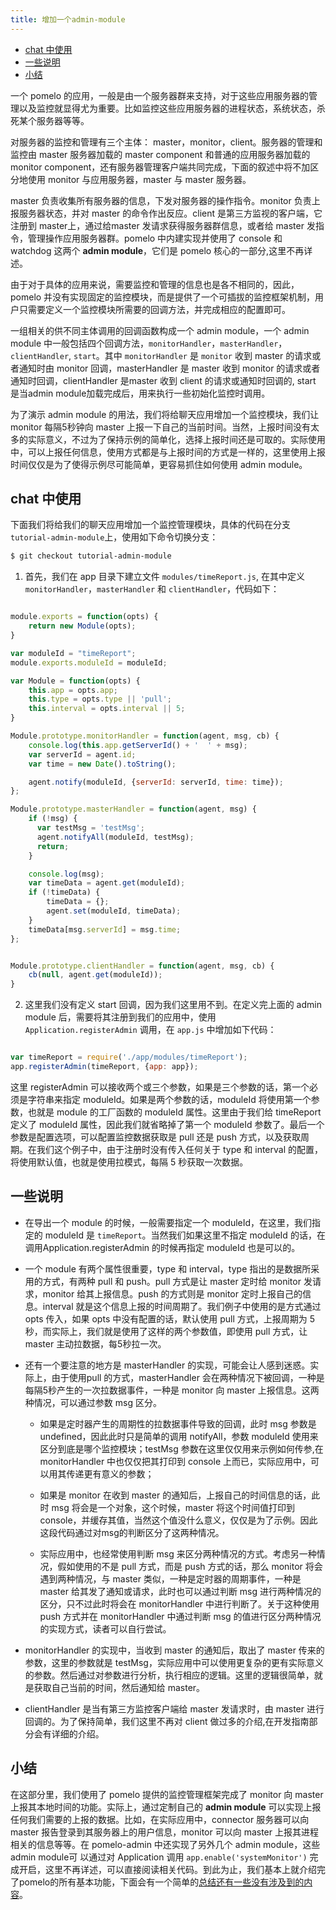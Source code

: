 ```yaml
---
title: 增加一个admin-module
---
```


<!-- TOC -->

- [chat 中使用](#chat-中使用)
- [一些说明](#一些说明)
- [小结](#小结)

<!-- /TOC -->

一个 pomelo 的应用，一般是由一个服务器群来支持，对于这些应用服务器的管理以及监控就显得尤为重要。比如监控这些应用服务器的进程状态，系统状态，杀死某个服务器等等。

对服务器的监控和管理有三个主体： master，monitor，client。服务器的管理和监控由 master 服务器加载的 master component 和普通的应用服务器加载的 monitor component，还有服务器管理客户端共同完成，下面的叙述中将不加区分地使用 monitor 与应用服务器，master 与 master 服务器。

master 负责收集所有服务器的信息，下发对服务器的操作指令。monitor 负责上报服务器状态，并对 master 的命令作出反应。client 是第三方监视的客户端，它注册到 master上，通过给master 发请求获得服务器群信息，或者给 master 发指令，管理操作应用服务器群。pomelo 中内建实现并使用了 console 和 watchdog 这两个 **admin module**，它们是 pomelo 核心的一部分,这里不再详述。

由于对于具体的应用来说，需要监控和管理的信息也是各不相同的，因此，pomelo 并没有实现固定的监控模块，而是提供了一个可插拔的监控框架机制，用户只需要定义一个监控模块所需要的回调方法，并完成相应的配置即可。

一组相关的供不同主体调用的回调函数构成一个 admin module，一个 admin module 中一般包括四个回调方法，`monitorHandler`，`masterHandler`，`clientHandler`, `start`。其中 `monitorHandler` 是 `monitor` 收到 master 的请求或者通知时由 monitor 回调，masterHandler 是 master 收到 monitor 的请求或者通知时回调，clientHandler 是master 收到 client 的请求或通知时回调的, start 是当admin module加载完成后，用来执行一些初始化监控时调用。

为了演示 admin module 的用法，我们将给聊天应用增加一个监控模块，我们让 monitor 每隔5秒钟向 master 上报一下自己的当前时间。当然，上报时间没有太多的实际意义，不过为了保持示例的简单化，选择上报时间还是可取的。实际使用中，可以上报任何信息，使用方式都是与上报时间的方式是一样的，这里使用上报时间仅仅是为了使得示例尽可能简单，更容易抓住如何使用 admin module。

## chat 中使用

下面我们将给我们的聊天应用增加一个监控管理模块，具体的代码在分支 `tutorial-admin-module`上，使用如下命令切换分支：

```bash
$ git checkout tutorial-admin-module
```

1. 首先，我们在 app 目录下建立文件 `modules/timeReport.js`, 在其中定义`monitorHandler`，`masterHandler` 和 `clientHandler`，代码如下：

```js

module.exports = function(opts) {
    return new Module(opts);
}

var moduleId = "timeReport";
module.exports.moduleId = moduleId;

var Module = function(opts) {
    this.app = opts.app;
    this.type = opts.type || 'pull';
    this.interval = opts.interval || 5;
}

Module.prototype.monitorHandler = function(agent, msg, cb) {
    console.log(this.app.getServerId() + '  ' + msg);
    var serverId = agent.id;
    var time = new Date().toString();

    agent.notify(moduleId, {serverId: serverId, time: time});
};

Module.prototype.masterHandler = function(agent, msg) {
    if (!msg) {
      var testMsg = 'testMsg';
      agent.notifyAll(moduleId, testMsg);
      return;
    }

    console.log(msg);
    var timeData = agent.get(moduleId);
    if (!timeData) {
        timeData = {};
        agent.set(moduleId, timeData);
    }
    timeData[msg.serverId] = msg.time;
};


Module.prototype.clientHandler = function(agent, msg, cb) {
    cb(null, agent.get(moduleId));
}

```

2.  这里我们没有定义 start 回调，因为我们这里用不到。在定义完上面的 admin module 后，需要将其注册到我们的应用中，使用 `Application.registerAdmin` 调用，在 `app.js` 中增加如下代码：

```js

var timeReport = require('./app/modules/timeReport');
app.registerAdmin(timeReport, {app: app});

```

这里 registerAdmin 可以接收两个或三个参数，如果是三个参数的话，第一个必须是字符串来指定 moduleId。如果是两个参数的话，moduleId 将使用第一个参数，也就是 module 的工厂函数的 moduleId 属性。这里由于我们给 timeReport 定义了 moduleId 属性，因此我们就省略掉了第一个 moduleId 参数了。最后一个参数是配置选项，可以配置监控数据获取是 pull 还是 push 方式，以及获取周期。在我们这个例子中，由于注册时没有传入任何关于 type 和 interval 的配置，将使用默认值，也就是使用拉模式，每隔 5 秒获取一次数据。


## 一些说明

- 在导出一个 module 的时候，一般需要指定一个 moduleId，在这里，我们指定的 moduleId 是 `timeReport`。当然我们如果这里不指定 moduleId 的话，在调用Application.registerAdmin 的时候再指定 moduleId 也是可以的。

- 一个 module 有两个属性很重要，type 和 interval，type 指出的是数据所采用的方式，有两种 pull 和 push。pull 方式是让 master 定时给 monitor 发请求，monitor 给其上报信息。push 的方式则是 monitor 定时上报自己的信息。interval 就是这个信息上报的时间周期了。我们例子中使用的是方式通过 opts 传入，如果 opts 中没有配置的话，默认使用 pull 方式，上报周期为 5 秒，而实际上，我们就是使用了这样的两个参数值，即使用 pull 方式，让 master 主动拉数据，每5秒拉一次。

- 还有一个要注意的地方是 masterHandler 的实现，可能会让人感到迷惑。实际上，由于使用pull 的方式，masterHandler 会在两种情况下被回调，一种是每隔5秒产生的一次拉数据事件，一种是 monitor 向 master 上报信息。这两种情况，可以通过参数 msg 区分。

    - 如果是定时器产生的周期性的拉数据事件导致的回调，此时 msg 参数是 undefined，因此此时只是简单的调用 notifyAll，参数 moduleId 使用来区分到底是哪个监控模块；testMsg 参数在这里仅仅用来示例如何传参,在 monitorHandler 中也仅仅把其打印到 console 上而已，实际应用中，可以用其传递更有意义的参数；

    - 如果是 monitor 在收到 master 的通知后，上报自己的时间信息的话，此时 msg 将会是一个对象，这个时候，master 将这个时间值打印到 console，并缓存其值，当然这个值没什么意义，仅仅是为了示例。因此这段代码通过对msg的判断区分了这两种情况。

    - 实际应用中，也经常使用判断 msg 来区分两种情况的方式。考虑另一种情况，假如使用的不是 pull 方式，而是 push 方式的话，那么 monitor 将会遇到两种情况，与 master 类似，一种是定时器的周期事件，一种是 master 给其发了通知或请求，此时也可以通过判断 msg 进行两种情况的区分，只不过此时将会在 monitorHandler 中进行判断了。关于这种使用 push 方式并在 monitorHandler 中通过判断 msg 的值进行区分两种情况的实现方式，读者可以自行尝试。

- monitorHandler 的实现中，当收到 master 的通知后，取出了 master 传来的参数，这里的参数就是 testMsg，实际应用中可以使用更复杂的更有实际意义的参数。然后通过对参数进行分析，执行相应的逻辑。这里的逻辑很简单，就是获取自己当前的时间，然后通知给 master。

- clientHandler 是当有第三方监控客户端给 master 发请求时，由 master 进行回调的。为了保持简单，我们这里不再对 client 做过多的介绍,在开发指南部分会有详细的介绍。

## 小结

在这部分里，我们使用了 pomelo 提供的监控管理框架完成了 monitor 向 master 上报其本地时间的功能。实际上，通过定制自己的 **admin module** 可以实现上报任何我们需要的上报的数据。比如，在实际应用中，connector 服务器可以向 master 报告登录到其服务器上的用户信息，monitor 可以向 master 上报其进程相关的信息等等。在 pomelo-admin 中还实现了另外几个 admin module，这些 admin module可 以通过对 Application 调用 `app.enable('systemMonitor')` 完成开启，这里不再详述，可以直接阅读相关代码。到此为止，我们基本上就介绍完了pomelo的所有基本功能，下面会有一个简单的[总结还有一些没有涉及到的内容](总结 "总结")。